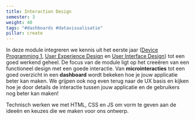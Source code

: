```yaml
---
title: Interaction Design
semester: 3
weight: 40
tags: "#dashboards #datavisualisatie"
pillar: create
---
```

In deze module integreren we kennis uit het eerste jaar (<a href="/module/device-programming-1/">Device Programming 1</a>,&nbsp;<a href="/module/user-experience-design/">User Experience Design</a> en <a href="/module/user-interface-design/">User Interface Design</a>) tot een goed werkend geheel. De focus van de module ligt op het creeëren van een functioneel design met een goede interactie. Van **microinteracties** tot een goed overzicht in een **dashboard** wordt bekeken hoe je jouw applicatie beter kan maken. We grijpen ook nog even terug naar de UX basis en kijken hoe je door details de interactie tussen jouw applicatie en de gebruikers nog beter kan maken!
							
Technisch werken we met HTML, CSS en JS om vorm te geven aan de ideeën en keuzes die we maken voor ons ontwerp.